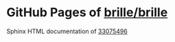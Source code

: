 GitHub Pages of [brille/brille](https://github.com/brille/brille.git)
======================================
Sphinx HTML documentation of [33075496](https://github.com/brille/brille/tree/33075496043313b4d76e8428c8ba8ef2f06ba764)
